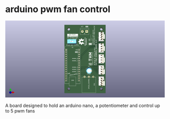 # arduino pwm fan control

![fan-control](fan-control.png)

A board designed to hold an arduino nano, a potentiometer and control up to 5 pwm fans
